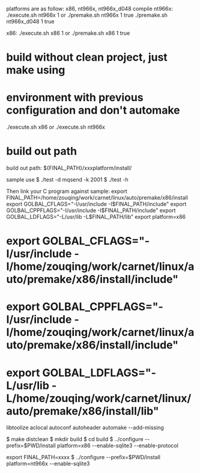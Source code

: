 platforms are as follow:
    x86, nt966x, nt966x_d048
compile
nt966x:
    ./execute.sh nt966x 1
    or
    ./premake.sh nt966x 1 true 
    ./premake.sh nt966x_d048 1 true 

x86:
    ./execute.sh x86 1
    or
    ./premake.sh x86 1 true


# build without clean project, just make using 
# environment with previous configuration and don't automake
./execute.sh x86 
or 
./execute.sh nt966x


# build out path
build out path: ${FINAL_PATH}/xxxplatform/install/


sample use
$ ./test -d mqsend -k 2001
$ ./test -h

Then link your C program against sample:
 export FINAL_PATH=/home/zouqing/work/carnet/linux/auto/premake/x86/install
 export GOLBAL_CFLAGS="-I/usr/include -I$FINAL_PATH/include"
 export GOLBAL_CPPFLAGS="-I/usr/include -I$FINAL_PATH/include"
 export GOLBAL_LDFLAGS="-L/usr/lib -L$FINAL_PATH/lib"
 export platform=x86
# export GOLBAL_CFLAGS="-I/usr/include -I/home/zouqing/work/carnet/linux/auto/premake/x86/install/include"
# export GOLBAL_CPPFLAGS="-I/usr/include -I/home/zouqing/work/carnet/linux/auto/premake/x86/install/include"
# export GOLBAL_LDFLAGS="-L/usr/lib -L/home/zouqing/work/carnet/linux/auto/premake/x86/install/lib"

 libtoolize
 aclocal
 autoconf
 autoheader
 automake --add-missing

$ make distclean
$ mkdir build
$ cd build
$ ../configure --prefix=$PWD/install platform=x86 --enable-sqlite3 --enable-protocol

export FINAL_PATH=xxxx
$ ../configure --prefix=$PWD/install platform=nt966x --enable-sqlite3

